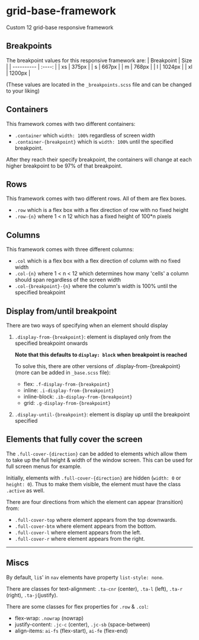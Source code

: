# grid-base-framework

Custom 12 grid-base responsive framework

## Breakpoints

The breakpoint values for this responsive framework are:
| Breakpoint | Size |
| ---------- | :----: |
| xs | 375px |
| s | 667px |
| m | 768px |
| l | 1024px |
| xl | 1200px |

(These values are located in the `_breakpoints.scss` file and can be changed to your liking)

## Containers

This framework comes with two different containers:

- `.container` which `width: 100%` regardless of screen width
- `.container-{breakpoint}` which is `width: 100%` until the specified breakpoint.

After they reach their specify breakpoint, the containers will change at each higher breakpoint to be 97% of that breakpoint.

## Rows

This framework comes with two different rows. All of them are flex boxes.

- `.row` which is a flex box with a flex direction of row with no fixed height
- `.row-{n}` where 1 < n 12 which has a fixed height of 100\*n pixels

## Columns

This framework comes with three different columns:

- `.col` which is a flex box with a flex direction of column with no fixed width
- `.col-{n}` where 1 < n < 12 which determines how many 'cells' a column should span regardless of the screen width
- `.col-{breakpoint}-{n}` where the column's width is 100% until the specified breakpoint

## Display from/until breakpoint

There are two ways of specifying when an element should display

1. `.display-from-{breakpoint}`: element is displayed only from the specified breakpoint onwards

   **Note that this defaults to `display: block` when breakpoint is reached**

   To solve this, there are other versions of .display-from-{breakpoint} (more can be added in `_base.scss` file):

   - flex: `.f-display-from-{breakpoint}`
   - inline: `.i-display-from-{breakpoint}`
   - inline-block: `.ib-display-from-{breakpoint}`
   - grid: `.g-display-from-{breakpoint}`

2. `.display-until-{breakpoint}`: element is display up until the breakpoint specified

## Elements that fully cover the screen

The `.full-cover-{direction}` can be added to elements which allow them to take up the full height & width of the window screen. This can be used for full screen menus for example.

Initially, elements with `.full-cover-{direction}` are hidden (`width: 0` or `height: 0`). Thus to make them visible, the element must have the class `.active` as well.

There are four directions from which the element can appear (transition) from:

- `.full-cover-top` where element appears from the top downwards.
- `.full-cover-btm` where element appears from the bottom.
- `.full-cover-l` where element appears from the left.
- `.full-cover-r` where element appears from the right.

---

## Miscs

By default, `li`s' in `nav` elements have property `list-style: none`.

There are classes for text-alignment: `.ta-cnr` (center), `.ta-l` (left), `.ta-r` (right), `.ta-j`(justify).

There are some classes for flex properties for `.row` & `.col`:

- flex-wrap: `.nowrap` (nowrap)
- justify-content: `.jc-c` (center), `.jc-sb` (space-between)
- align-items: `ai-fs` (flex-start), `ai-fe` (flex-end)
